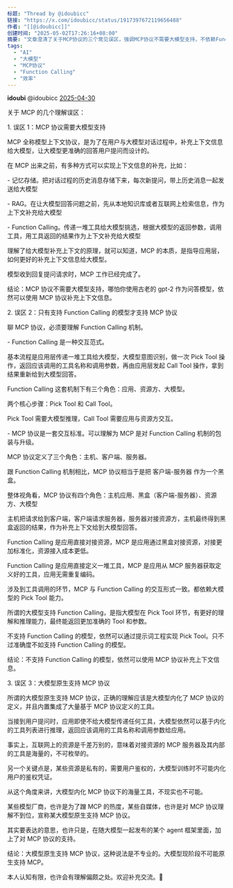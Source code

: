 ```yaml
---
标题: "Thread by @idoubicc"
链接: "https://x.com/idoubicc/status/1917397672119656488"
作者: "[[@idoubicc]]"
创建时间: "2025-05-02T17:26:16+08:00"
摘要: "文章澄清了关于MCP协议的三个常见误区，强调MCP协议不需要大模型支持，不依赖Function Calling机制，且大模型不可能原生支持MCP。"
tags:
  - "AI"
  - "大模型"
  - "MCP协议"
  - "Function Calling"
  - "效率"
---
```

**idoubi** @idoubicc [2025-04-30](https://x.com/idoubicc/status/1917397672119656488)

关于 MCP 的几个理解误区：

1\. 误区 1：MCP 协议需要大模型支持

MCP 全称模型上下文协议，是为了在用户与大模型对话过程中，补充上下文信息给大模型，让大模型更准确的回答用户提问而设计的。

在 MCP 出来之前，有多种方式可以实现上下文信息的补充，比如：

\- 记忆存储。把对话过程的历史消息存储下来，每次新提问，带上历史消息一起发送给大模型

\- RAG。在让大模型回答问题之前，先从本地知识库或者互联网上检索信息，作为上下文补充给大模型

\- Function Calling。传递一堆工具给大模型挑选，根据大模型的返回参数，调用工具，用工具返回的结果作为上下文补充给大模型

理解了给大模型补充上下文的原理，就可以知道，MCP 的本质，是指导应用层，如何更好的补充上下文信息给大模型。

模型收到回复提问请求时，MCP 工作已经完成了。

结论：MCP 协议不需要大模型支持，哪怕你使用古老的 gpt-2 作为问答模型，依然可以使用 MCP 协议补充上下文信息。

2\. 误区 2：只有支持 Function Calling 的模型才支持 MCP 协议

聊 MCP 协议，必须要理解 Function Calling 机制。

\- Function Calling 是一种交互范式。

基本流程是应用层传递一堆工具给大模型，大模型意图识别，做一次 Pick Tool 操作，返回应该调用的工具名称和调用参数，再由应用层发起 Call Tool 操作，拿到结果重新给到大模型回答。

Function Calling 这套机制下有三个角色：应用、资源方、大模型。

两个核心步骤：Pick Tool 和 Call Tool。

Pick Tool 需要大模型推理，Call Tool 需要应用与资源方交互。

\- MCP 协议是一套交互标准。可以理解为 MCP 是对 Function Calling 机制的包装与升级。

MCP 协议定义了三个角色：主机、客户端、服务器。

跟 Function Calling 机制相比，MCP 协议相当于是把 客户端-服务器 作为一个黑盒。

整体视角看，MCP 协议有四个角色：主机应用、黑盒（客户端-服务器）、资源方、大模型

主机把请求给到客户端，客户端请求服务器，服务器对接资源方，主机最终得到黑盒返回的结果，作为补充上下文给到大模型回答。

Function Calling 是应用直接对接资源，MCP 是应用通过黑盒对接资源，对接更加标准化，资源接入成本更低。

Function Calling 是应用直接定义一堆工具，MCP 是应用从 MCP 服务器获取定义好的工具，应用无需重复编码。

涉及到工具调用的环节，MCP 与 Function Calling 的交互形式一致。都依赖大模型的 Pick Tool 能力。

所谓的大模型支持 Function Calling，是指大模型在 Pick Tool 环节，有更好的理解和推理能力，最终能返回更加准确的 Tool 和参数。

不支持 Function Calling 的模型，依然可以通过提示词工程实现 Pick Tool。只不过准确度不如支持 Function Calling 的模型。

结论：不支持 Function Calling 的模型，依然可以使用 MCP 协议补充上下文信息。

3\. 误区 3：大模型原生支持 MCP 协议

所谓的大模型原生支持 MCP 协议，正确的理解应该是大模型内化了 MCP 协议的定义，并且内置集成了大量基于 MCP 协议定义的工具。

当接到用户提问时，应用即使不给大模型传递任何工具，大模型依然可以基于内化的工具列表进行推理，返回应该调用的工具名称和调用参数给应用。

事实上，互联网上的资源是千差万别的，意味着对接资源的 MCP 服务器及其内部的工具是海量的，不可枚举的。

另一个关键点是，某些资源是私有的，需要用户鉴权的，大模型训练时不可能内化用户的鉴权凭证。

从这个角度来讲，大模型内化 MCP 协议下的海量工具，不现实也不可能。

某些模型厂商，也许是为了蹭 MCP 的热度，某些自媒体，也许是对 MCP 协议理解不到位，宣称某大模型原生支持 MCP 协议。

其实要表达的意思，也许只是，在随大模型一起发布的某个 agent 框架里面，加上了对 MCP 协议的支持。

结论：大模型原生支持 MCP 协议，这种说法是不专业的。大模型现阶段不可能原生支持 MCP。

本人认知有限，也许会有理解偏颇之处。欢迎补充交流。🙂